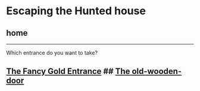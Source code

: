 # Escaping the Hunted house  
## home  
---  
Which entrance do you want to take?  
## [The Fancy Gold Entrance]()   ## [The old-wooden-door]()